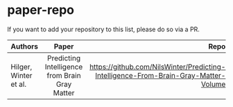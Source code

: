 # paper-repo
If you want to add your repository to this list, please do so via a PR.


| Authors                   | Paper                     | Repo                       |
| --------------------------|:-------------------------:| --------------------------:|
| Hilger, Winter et al.     | Predicting Intelligence from Brain Gray Matter  | https://github.com/NilsWinter/Predicting-Intelligence-From-Brain-Gray-Matter-Volume |


